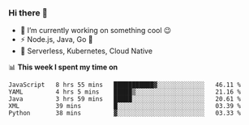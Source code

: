 ### Hi there 👋

<!--
**nodejh/nodejh** is a ✨ _special_ ✨ repository because its `README.md` (this file) appears on your GitHub profile.

Here are some ideas to get you started:

- 🔭 I’m currently working on ...
- 🌱 I’m currently learning ...
- 👯 I’m looking to collaborate on ...
- 🤔 I’m looking for help with ...
- 💬 Ask me about ...
- 📫 How to reach me: ...
- 😄 Pronouns: ...
- ⚡ Fun fact: ...
-->

- 🔭 I’m currently working on something cool :wink:
- ⚡ Node.js, Java, Go :thought_balloon:
- 🤖 Serverless, Kubernetes, Cloud Native

📊 **This week I spent my time on**

<!--START_SECTION:waka-->
```text
JavaScript   8 hrs 55 mins   ███████████▓░░░░░░░░░░░░░   46.11 % 
YAML         4 hrs 5 mins    █████▒░░░░░░░░░░░░░░░░░░░   21.16 % 
Java         3 hrs 59 mins   █████░░░░░░░░░░░░░░░░░░░░   20.61 % 
XML          39 mins         █░░░░░░░░░░░░░░░░░░░░░░░░   03.39 % 
Python       38 mins         ▓░░░░░░░░░░░░░░░░░░░░░░░░   03.33 % 
```
<!--END_SECTION:waka-->


<!--
:traffic_light: **Visitors**

![visitors](https://visitor-badge.glitch.me/badge?page_id=nodejh.nodejh)
-->
